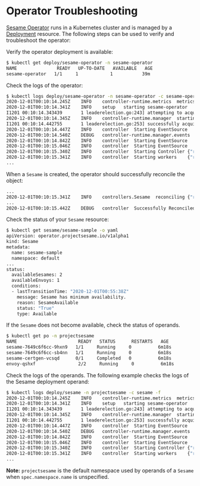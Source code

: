 # Operator Troubleshooting

[Sesame Operator][1] runs in a Kubernetes cluster and is managed by a
[Deployment][2] resource. The following steps can be used to verify and
troubleshoot the operator:

Verify the operator deployment is available:
```bash
$ kubectl get deploy/sesame-operator -n sesame-operator
NAME               READY   UP-TO-DATE   AVAILABLE   AGE
sesame-operator   1/1     1            1           39m
```

Check the logs of the operator:
```bash
$ kubectl logs deploy/sesame-operator -n sesame-operator -c sesame-operator -f
2020-12-01T00:10:14.245Z	INFO	controller-runtime.metrics	metrics server is starting to listen	{"addr": "127.0.0.1:8080"}
2020-12-01T00:10:14.341Z	INFO	setup	starting sesame-operator
I1201 00:10:14.343439       1 leaderelection.go:243] attempting to acquire leader lease  sesame-operator/0d879e31.projectsesame.io...
2020-12-01T00:10:14.345Z	INFO	controller-runtime.manager	starting metrics server	{"path": "/metrics"}
I1201 00:10:14.442755       1 leaderelection.go:253] successfully acquired lease sesame-operator/0d879e31.projectsesame.io
2020-12-01T00:10:14.447Z	INFO	controller	Starting EventSource	{"reconcilerGroup": "operator.projectsesame.io", "reconcilerKind": "Sesame", "controller": "Sesame", "source": "kind source: /, Kind="}
2020-12-01T00:10:14.540Z	DEBUG	controller-runtime.manager.events	Normal	{"object": {"kind":"ConfigMap","namespace":"Sesame-operator","name":"0d879e31.projectsesame.io","uid":"40ebcf47-a105-4efc-b7e9-993df2070a07","apiVersion":"v1","resourceVersion":"33899"}, "reason": "LeaderElection", "message": "Sesame-operator-55d6c7b4b5-hkd78_e960056c-f959-45c9-8686-9b85e09e21d8 became leader"}
2020-12-01T00:10:14.842Z	INFO	controller	Starting EventSource	{"reconcilerGroup": "operator.projectsesame.io", "reconcilerKind": "Sesame", "controller": "Sesame", "source": "kind source: /, Kind="}
2020-12-01T00:10:15.046Z	INFO	controller	Starting EventSource	{"reconcilerGroup": "operator.projectsesame.io", "reconcilerKind": "Sesame", "controller": "Sesame", "source": "kind source: /, Kind="}
2020-12-01T00:10:15.340Z	INFO	controller	Starting Controller	{"reconcilerGroup": "operator.projectsesame.io", "reconcilerKind": "Sesame", "controller": "Sesame"}
2020-12-01T00:10:15.341Z	INFO	controller	Starting workers	{"reconcilerGroup": "operator.projectsesame.io", "reconcilerKind": "Sesame", "controller": "Sesame", "worker count": 1}
...
```

When a `Sesame` is created, the operator should successfully reconcile the object:
```bash
...
2020-12-01T00:10:15.341Z	INFO	controllers.Sesame	reconciling	{"request": "default/sesame-sample"}
...
2020-12-01T00:10:15.442Z	DEBUG	controller	Successfully Reconciled	{"reconcilerGroup": "operator.projectsesame.io", "reconcilerKind": "Sesame", "controller": "Sesame", "name": "Sesame-sample", "namespace": "default"}
```

Check the status of your `Sesame` resource:
```bash
$ kubectl get sesame/sesame-sample -o yaml
apiVersion: operator.projectsesame.io/v1alpha1
kind: Sesame
metadata:
  name: sesame-sample
  namespace: default
...
status:
  availableSesames: 2
  availableEnvoys: 1
  conditions:
  - lastTransitionTime: "2020-12-01T00:55:38Z"
    message: Sesame has minimum availability.
    reason: SesameAvailable
    status: "True"
    type: Available
```

If the `Sesame` does not become available, check the status of operands.
```bash
$ kubectl get po -n projectsesame
NAME                       READY   STATUS      RESTARTS   AGE
sesame-7649c6f6cc-9hxn9   1/1     Running     0          6m18s
sesame-7649c6f6cc-sb4nn   1/1     Running     0          6m18s
sesame-certgen-vcsqd      0/1     Completed   0          6m18s
envoy-qshxf                2/2     Running     0          6m18s
```

Check the logs of the operands. The following example checks the logs of the
Sesame deployment operand:
```bash
$ kubectl logs deploy/sesame -n projectsesame -c sesame -f
2020-12-01T00:10:14.245Z	INFO	controller-runtime.metrics	metrics server is starting to listen	{"addr": "127.0.0.1:8080"}
2020-12-01T00:10:14.341Z	INFO	setup	starting sesame-operator
I1201 00:10:14.343439       1 leaderelection.go:243] attempting to acquire leader lease  sesame-operator/0d879e31.projectsesame.io...
2020-12-01T00:10:14.345Z	INFO	controller-runtime.manager	starting metrics server	{"path": "/metrics"}
I1201 00:10:14.442755       1 leaderelection.go:253] successfully acquired lease sesame-operator/0d879e31.projectsesame.io
2020-12-01T00:10:14.447Z	INFO	controller	Starting EventSource	{"reconcilerGroup": "operator.projectsesame.io", "reconcilerKind": "Sesame", "controller": "Sesame", "source": "kind source: /, Kind="}
2020-12-01T00:10:14.540Z	DEBUG	controller-runtime.manager.events	Normal	{"object": {"kind":"ConfigMap","namespace":"Sesame-operator","name":"0d879e31.projectsesame.io","uid":"40ebcf47-a105-4efc-b7e9-993df2070a07","apiVersion":"v1","resourceVersion":"33899"}, "reason": "LeaderElection", "message": "Sesame-operator-55d6c7b4b5-hkd78_e960056c-f959-45c9-8686-9b85e09e21d8 became leader"}
2020-12-01T00:10:14.842Z	INFO	controller	Starting EventSource	{"reconcilerGroup": "operator.projectsesame.io", "reconcilerKind": "Sesame", "controller": "Sesame", "source": "kind source: /, Kind="}
2020-12-01T00:10:15.046Z	INFO	controller	Starting EventSource	{"reconcilerGroup": "operator.projectsesame.io", "reconcilerKind": "Sesame", "controller": "Sesame", "source": "kind source: /, Kind="}
2020-12-01T00:10:15.340Z	INFO	controller	Starting Controller	{"reconcilerGroup": "operator.projectsesame.io", "reconcilerKind": "Sesame", "controller": "Sesame"}
2020-12-01T00:10:15.341Z	INFO	controller	Starting workers	{"reconcilerGroup": "operator.projectsesame.io", "reconcilerKind": "Sesame", "controller": "Sesame", "worker count": 1}
...
```

__Note:__ `projectsesame` is the default namespace used by operands of a `Sesame`
when `spec.namespace.name` is unspecified.
 
[1]: https://github.com/projectsesame/sesame-operator
[2]: https://kubernetes.io/docs/concepts/workloads/controllers/deployment/

